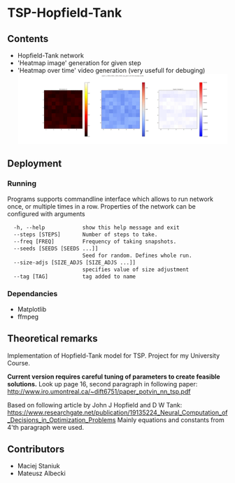 # TSP-Hopfield-Tank

## Contents
* Hopfield-Tank network
* 'Heatmap image' generation for given step
* 'Heatmap over time' video generation (very usefull for debuging)
![Alt Text](https://github.com/MacStan/TSP-Hopfield-Tank/blob/master/res/output.gif)

## Deployment
### Running
Programs supports commandline interface which allows to run network once, or multiple times in a row.
Properties of the network can be configured with arguments

```
  -h, --help            show this help message and exit
  --steps [STEPS]       Number of steps to take.
  --freq [FREQ]         Frequency of taking snapshots.
  --seeds [SEEDS [SEEDS ...]]
                        Seed for random. Defines whole run.
  --size-adjs [SIZE_ADJS [SIZE_ADJS ...]]
                        specifies value of size adjustment
  --tag [TAG]           tag added to name
```
### Dependancies
* Matplotlib 
* ffmpeg 


## Theoretical remarks
Implementation of Hopfield-Tank model for TSP. Project for my University Course.

**Current version requires careful tuning of parameters to create feasible solutions.**
Look up page 16, second paragraph in following paper:
http://www.iro.umontreal.ca/~dift6751/paper_potvin_nn_tsp.pdf

Based on following article by John J Hopfield and D W Tank:
https://www.researchgate.net/publication/19135224_Neural_Computation_of_Decisions_in_Optimization_Problems
Mainly equations and constants from 4'th paragraph were used.

## Contributors
* Maciej Staniuk
* Mateusz Albecki




